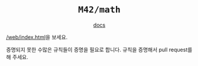 <h1 align="center"><code>M42/math</code></h1>
<p align="center"><a href="https://logico-philosophical.github.io/math/docs/build/index.html">docs</a></p>

[/web/index.html](https://logico-philosophical.github.io/math/web/index.html)을 보세요.

증명되지 못한 수많은 규칙들이 증명을 필요로 합니다. 규칙을 증명해서 pull request를 해 주세요.

